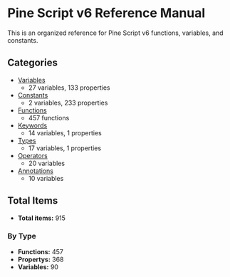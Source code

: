 # Pine Script v6 Reference Manual

This is an organized reference for Pine Script v6 functions, variables, and constants.

## Categories

- [Variables](categories/variables.md)
  - 27 variables, 133 properties
- [Constants](categories/constants.md)
  - 2 variables, 233 properties
- [Functions](categories/functions.md)
  - 457 functions
- [Keywords](categories/keywords.md)
  - 14 variables, 1 properties
- [Types](categories/types.md)
  - 17 variables, 1 properties
- [Operators](categories/operators.md)
  - 20 variables
- [Annotations](categories/annotations.md)
  - 10 variables

## Total Items

- **Total items:** 915

### By Type

- **Functions:** 457
- **Propertys:** 368
- **Variables:** 90
